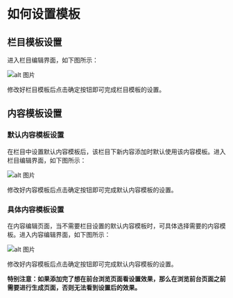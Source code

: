 # 如何设置模板

## 栏目模板设置

进入栏目编辑界面，如下图所示：

![alt 图片](/assets/img/use/20220125092001.png)

修改好栏目模板后点击确定按钮即可完成栏目模板的设置。

## 内容模板设置

### 默认内容模板设置

在栏目中设置默认内容模板后，该栏目下新内容添加时默认使用该内容模板。进入栏目编辑界面，如下图所示：

![alt 图片](/assets/img/use/20220125092205.png)

修改好内容模板后点击确定按钮即可完成默认内容模板的设置。

### 具体内容模板设置

在内容编辑页面，当不需要栏目设置的默认内容模板时，可具体选择需要的内容模板。进入内容编辑界面，如下图所示：

![alt 图片](/assets/img/use/20220125092644.png)

修改好内容模板后点击确定按钮即可完成默认内容模板的设置。

**特别注意：如果添加完了想在前台浏览页面看设置效果，那么在浏览前台页面之前需要进行生成页面，否则无法看到设置后的效果。**